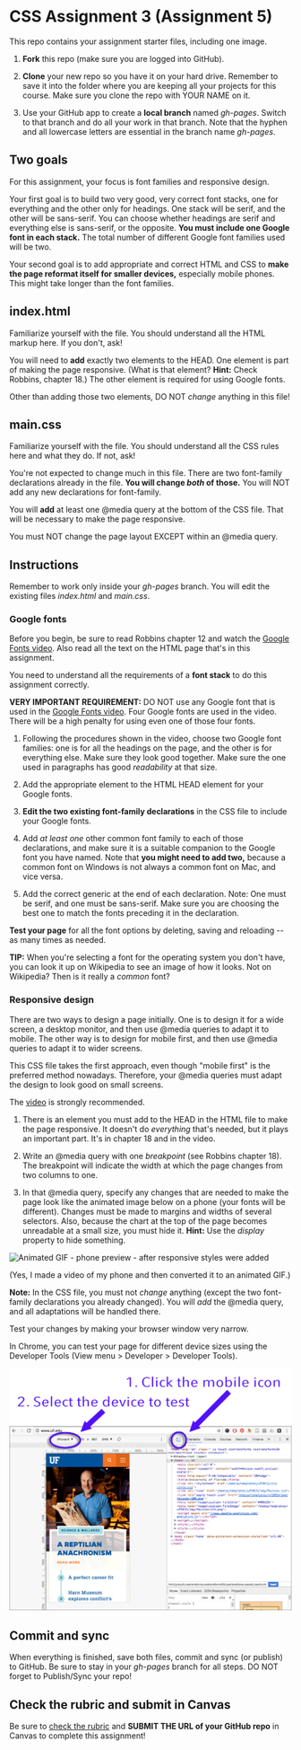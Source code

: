 # CSS Assignment 3 (Assignment 5)

This repo contains your assignment starter files, including one image.

1. **Fork** this repo (make sure you are logged into GitHub).

2. **Clone** your new repo so you have it on your hard drive. Remember to save it into the folder where you are keeping all your projects for this course. Make sure you clone the repo with YOUR NAME on it.

3. Use your GitHub app to create a **local branch** named *gh-pages*. Switch to that branch and do all your work in that branch. Note that the hyphen and all lowercase letters are essential in the branch name *gh-pages*.

## Two goals

For this assignment, your focus is font families and responsive design.

Your first goal is to build two very good, very correct font stacks, one for everything and the other only for headings. One stack will be serif, and the other will be sans-serif. You can choose whether headings are serif and everything else is sans-serif, or the opposite. **You must include one Google font in each stack.** The total number of different Google font families used will be two.

Your second goal is to add appropriate and correct HTML and CSS to **make the page reformat itself for smaller devices,** especially mobile phones. This might take longer than the font families.

## index.html

Familiarize yourself with the file. You should understand all the HTML markup here. If you don't, ask!

You will need to **add** exactly two elements to the HEAD. One element is part of making the page responsive. (What is that element? **Hint:** Check Robbins, chapter 18.) The other element is required for using Google fonts.

Other than adding those two elements, DO NOT *change* anything in this file!

## main.css

Familiarize yourself with the file. You should understand all the CSS rules here and what they do. If not, ask!

You're not expected to change much in this file. There are two font-family declarations already in the file. **You will change *both* of those.** You will NOT add any new declarations for font-family.

You will **add** at least one @media query at the bottom of the CSS file. That will be necessary to make the page responsive.

You must NOT change the page layout EXCEPT within an @media query.

## Instructions

Remember to work only inside your *gh-pages* branch. You will edit the existing files *index.html* and *main.css*.

### Google fonts

Before you begin, be sure to read Robbins chapter 12 and watch the [Google Fonts video](https://www.youtube.com/watch?v=C7YL9biogCA&list=PLZFU-W6LLeecJuSQh20QUU_gCmS30sLTB&index=35). Also read all the text on the HTML page that's in this assignment.

You need to understand all the requirements of a **font stack** to do this assignment correctly.

**VERY IMPORTANT REQUIREMENT:** DO NOT use any Google font that is used in the [Google Fonts video](https://www.youtube.com/watch?v=C7YL9biogCA&list=PLZFU-W6LLeecJuSQh20QUU_gCmS30sLTB&index=35). Four Google fonts are used in the video. There will be a high penalty for using even one of those four fonts.

1. Following the procedures shown in the video, choose two Google font families: one is for all the headings on the page, and the other is for everything else. Make sure they look good together. Make sure the one used in paragraphs has good *readability* at that size.

2. Add the appropriate element to the HTML HEAD element for your Google fonts.

3. **Edit the two existing font-family declarations** in the CSS file to include your Google fonts.

4. Add *at least one* other common font family to each of those declarations, and make sure it is a suitable companion to the Google font you have named. Note that **you might need to add two,** because a common font on Windows is not always a common font on Mac, and vice versa.

5. Add the correct generic at the end of each declaration. Note: One must be serif, and one must be sans-serif. Make sure you are choosing the best one to match the fonts preceding it in the declaration.

**Test your page** for all the font options by deleting, saving and reloading -- as many times as needed.

**TIP:** When you're selecting a font for the operating system you don't have, you can look it up on Wikipedia to see an image of how it looks. Not on Wikipedia? Then is it really a *common* font?

### Responsive design

There are two ways to design a page initially. One is to design it for a wide screen, a desktop monitor, and then use @media queries to adapt it to mobile. The other way is to design for mobile first, and then use @media queries to adapt it to wider screens.

This CSS file takes the first approach, even though "mobile first" is the preferred method nowadays. Therefore, your @media queries must adapt the design to look good on small screens.

The [video](https://www.youtube.com/watch?v=DYrpZRaX8RI&index=37&list=PLZFU-W6LLeecJuSQh20QUU_gCmS30sLTB) is strongly recommended.

1. There is an element you must add to the HEAD in the HTML file to make the page responsive. It doesn't do *everything* that's needed, but it plays an important part. It's in chapter 18 and in the video.

2. Write an @media query with one *breakpoint* (see Robbins chapter 18). The breakpoint will indicate the width at which the page changes from two columns to one.

3. In that @media query, specify any changes that are needed to make the page look like the animated image below on a phone (your fonts will be different). Changes must be made to margins and widths of several selectors. Also, because the chart at the top of the page becomes unreadable at a small size, you must hide it. **Hint:** Use the *display* property to hide something.

![Animated GIF - phone preview - after responsive styles were added](video/phone.gif)

(Yes, I made a video of my phone and then converted it to an animated GIF.)

**Note:** In the CSS file, you must not *change* anything (except the two font-family declarations you already changed). You will *add* the @media query, and all adaptations will be handled there.

Test your changes by making your browser window very narrow.

In Chrome, you can test your page for different device sizes using the Developer Tools (View menu > Developer > Developer Tools).

![Chrome Developer Tools - mobile testing](images/new-dev-tools-mobile.png)

## Commit and sync

When everything is finished, save both files, commit and sync (or publish) to GitHub. Be sure to stay in your *gh-pages* branch for all steps. DO NOT forget to Publish/Sync your repo!

## Check the rubric and submit in Canvas

Be sure to [check the rubric](rubric.md) and **SUBMIT THE URL of your GitHub repo** in Canvas to complete this assignment!
